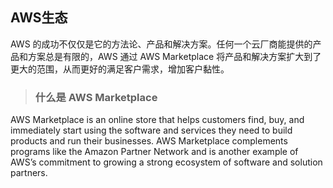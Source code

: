 ## AWS生态

AWS 的成功不仅仅是它的方法论、产品和解决方案。任何一个云厂商能提供的产品和方案总是有限的，AWS 通过 AWS Marketplace 将产品和解决方案扩大到了更大的范围，从而更好的满足客户需求，增加客户黏性。

> ### 什么是 AWS Marketplace

AWS Marketplace is an online store that helps customers find, buy, and immediately start using the software and services they need to build products and run their businesses. AWS Marketplace complements programs like the Amazon Partner Network and is another example of AWS’s commitment to growing a strong ecosystem of software and solution partners.





